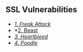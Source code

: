 ## SSL Vulnerabilities
- *[1. Freak Attack](Freak_Attack)*
- *[2. Beast](Beast)
- *[3. Heartbleed](Heartbleed)*
- *[4. Poodle](Poodle)*
